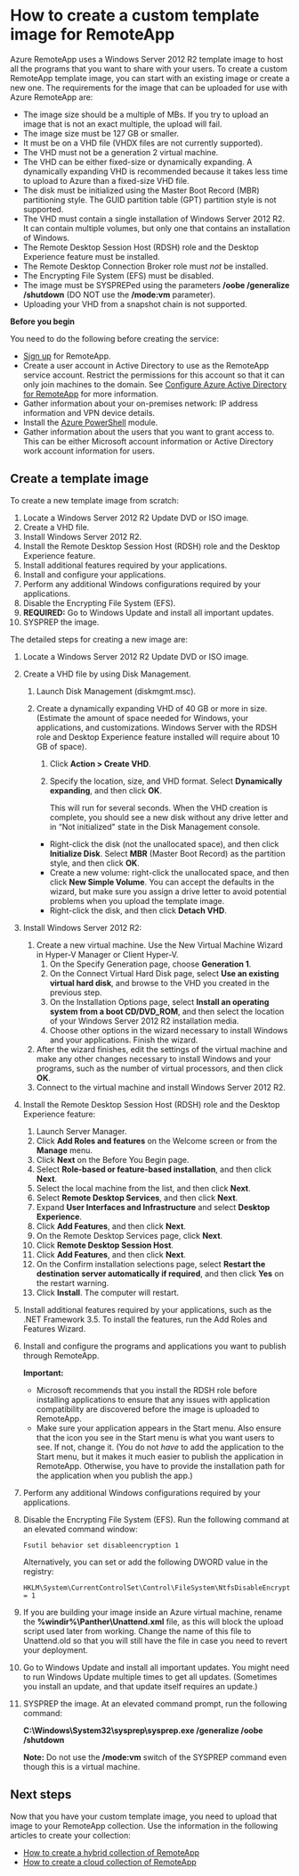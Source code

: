 <properties
	pageTitle="How to create a custom template image for RemoteApp"
	description="Learn how to create a custom template image for RemoteApp. You can use this template with either a hybrid or cloud deployment."
	services="remoteapp"
	documentationCenter=""
	authors="lizap"
	manager="mbaldwin"
	editor=""/>

<tags
	ms.service="remoteapp"
	ms.workload="compute"
	ms.tgt_pltfrm="na"
	ms.devlang="na"
	ms.topic="article"
	ms.date="02/27/2015" 
	ms.author="elizapo"/>

# How to create a custom template image for RemoteApp
Azure RemoteApp uses a Windows Server 2012 R2 template image to host all the programs that you want to share with your users. To create a custom RemoteApp template image, you can start with an existing image or create a new one. The requirements for the image that can be uploaded for use with Azure RemoteApp are:


- The image size should be a multiple of MBs. If you try to upload an image that is not an exact multiple, the upload will fail.
- The image size must be 127 GB or smaller.
- It must be on a VHD file (VHDX files are not currently supported).
- The VHD must not be a generation 2 virtual machine.
- The VHD can be either fixed-size or dynamically expanding. A dynamically expanding VHD is recommended because it takes less time to upload to Azure than a fixed-size VHD file.
- The disk must be initialized using the Master Boot Record (MBR) partitioning style. The GUID partition table (GPT) partition style is not supported.
- The VHD must contain a single installation of Windows Server 2012 R2. It can contain multiple volumes, but only one that contains an installation of Windows.
- The Remote Desktop Session Host (RDSH) role and the Desktop Experience feature must be installed.
- The Remote Desktop Connection Broker role must *not* be installed.
- The Encrypting File System (EFS) must be disabled.
- The image must be SYSPREPed using the parameters **/oobe /generalize /shutdown** (DO NOT use the **/mode:vm** parameter).
- Uploading your VHD from a snapshot chain is not supported.


**Before you begin**

You need to do the following before creating the service:

- [Sign up](http://azure.microsoft.com/services/remoteapp/) for RemoteApp.
- Create a user account in Active Directory to use as the RemoteApp service account. Restrict the permissions for this account so that it can only join machines to the domain. See [Configure Azure Active Directory for RemoteApp](remoteapp-ad.md) for more information.
- Gather information about your on-premises network: IP address information and VPN device details.
- Install the [Azure PowerShell](install-configure-powershell.md) module.
- Gather information about the users that you want to grant access to. This can be either Microsoft account information or Active Directory work account information for users.



## Create a template image ##

To create a new template image from scratch:

1.	Locate a Windows Server 2012 R2 Update DVD or ISO image.
2.	Create a VHD file.
4.	Install Windows Server 2012 R2.
5.	Install the Remote Desktop Session Host (RDSH) role and the Desktop Experience feature.
6.	Install additional features required by your applications.
7.	Install and configure your applications.
8.	Perform any additional Windows configurations required by your applications.
9.	Disable the Encrypting File System (EFS).
10.	**REQUIRED:** Go to Windows Update and install all important updates.
9.	SYSPREP the image.

The detailed steps for creating a new image are:

1.	Locate a Windows Server 2012 R2 Update DVD or ISO image.
2.	Create a VHD file by using Disk Management.
	1.	Launch Disk Management (diskmgmt.msc).
	2.	Create a dynamically expanding VHD of 40 GB or more in size. (Estimate the amount of space needed for Windows, your applications, and customizations. Windows Server with the RDSH role and Desktop Experience feature installed will require about 10 GB of space).
		1.	Click **Action > Create VHD**.
		2.	Specify the location, size, and VHD format. Select **Dynamically expanding**, and then click **OK**.

			This will run for several seconds. When the VHD creation is complete, you should see a new disk without any drive letter and in “Not initialized" state in the Disk Management console.

		- Right-click the disk (not the unallocated space), and then click **Initialize Disk**. Select **MBR** (Master Boot Record) as the partition style, and then click **OK**.
		- Create a new volume: right-click the unallocated space, and then click **New Simple Volume**. You can accept the defaults in the wizard, but make sure you assign a drive letter to avoid potential problems when you upload the template image.
		- Right-click the disk, and then click **Detach VHD**.





1. Install Windows Server 2012 R2:
	1. Create a new virtual machine. Use the New Virtual Machine Wizard in Hyper-V Manager or Client Hyper-V.
		1. On the Specify Generation page, choose  **Generation 1**.
		2. On the Connect Virtual Hard Disk page, select **Use an existing virtual hard disk**, and browse to the VHD you created in the previous step.
		2. On the Installation Options page, select **Install an operating system from a boot CD/DVD_ROM**, and then select the location of your Windows Server 2012 R2 installation media.
		3. Choose other options in the wizard necessary to install Windows and your applications. Finish the wizard.
	2.  After the wizard finishes, edit the settings of the virtual machine and make any other changes necessary to install Windows and your programs, such as the number of virtual processors, and then click **OK**.
	4.  Connect to the virtual machine and install Windows Server 2012 R2.
1. Install the Remote Desktop Session Host (RDSH) role and the Desktop Experience feature:
	1. Launch Server Manager.
	2. Click **Add Roles and features** on the Welcome screen or from the **Manage** menu.
	3. Click **Next** on the Before You Begin page.
	4. Select **Role-based or feature-based installation**, and then click **Next**.
	5. Select the local machine from the list, and then click **Next**.
	6. Select **Remote Desktop Services**, and then click **Next**.
	7. Expand **User Interfaces and Infrastructure** and select **Desktop Experience**.
	8. Click **Add Features**, and then click **Next**.
	9. On the Remote Desktop Services page, click **Next**.
	10. Click **Remote Desktop Session Host**.
	11. Click **Add Features**, and then click **Next**.
	12. On the Confirm installation selections page, select **Restart the destination server automatically if required**, and then click **Yes** on the restart warning.
	13. Click **Install**. The computer will restart.
1.	Install additional features required by your applications, such as the .NET Framework 3.5. To install the features, run the Add Roles and Features Wizard.
7.	Install and configure the programs and applications you want to publish through RemoteApp.

 	**Important:**


	- Microsoft recommends that you install the RDSH role before installing applications to ensure that any issues with application compatibility are discovered before the image is uploaded to RemoteApp.
	- Make sure your application appears in the Start menu. Also ensure that the icon you see in the Start menu is what you want users to see. If not, change it. (You do not *have* to add the application to the Start menu, but it makes it much easier to publish the application in RemoteApp. Otherwise, you have to provide the installation path for the application when you publish the app.)

8.	Perform any additional Windows configurations required by your applications.
9.	Disable the Encrypting File System (EFS). Run the following command at an elevated command window:

		Fsutil behavior set disableencryption 1

	Alternatively, you can set or add the following DWORD value in the registry:

		HKLM\System\CurrentControlSet\Control\FileSystem\NtfsDisableEncryption = 1
9.	If you are building your image inside an Azure virtual machine, rename the **\%windir%\Panther\Unattend.xml** file, as this will block the upload script used later from working. Change the name of this file to Unattend.old so that you will still have the file in case you need to revert your deployment.
10.	Go to Windows Update and install all important updates. You might need to run Windows Update multiple times to get all updates. (Sometimes you install an update, and that update itself requires an update.)
10.	SYSPREP the image. At an elevated command prompt, run the following command:

	**C:\Windows\System32\sysprep\sysprep.exe /generalize /oobe /shutdown**

	**Note:** Do not use the **/mode:vm** switch of the SYSPREP command even though this is a virtual machine.


## Next steps ##
Now that you have your custom template image, you need to upload that image to your RemoteApp collection. Use the information in the following articles to create your collection:


- [How to create a hybrid collection of RemoteApp](remoteapp-create-hybrid-deployment.md)
- [How to create a cloud collection of RemoteApp](remoteapp-create-cloud-deployment.md)
